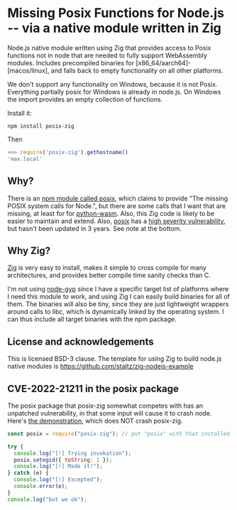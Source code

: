 # Missing Posix Functions for Node.js -- via a native module written in Zig

Node.js native module written using Zig that provides access to Posix functions not in node that are needed to fully support WebAssembly modules. Includes precompiled binaries for [x86_64/aarch64]-[macos/linux], and falls back to empty functionality on all other platforms.

We don't support any functionality on Windows, because it is not Posix. Everything partially posix for Windows is already in node.js. On Windows the import provides an empty collection of functions.

Install it:
```
npm install posix-zig
```

Then
```js
>>> require('posix-zig').gethostname()
'max.local'
```



## Why?

There is an [npm module called posix](https://www.npmjs.com/package/posix), which claims to provide "The missing POSIX system calls for Node.", but there are some calls that I want that are missing, at least for
for [python-wasm](https://python-wasm.cocalc.com/). Also, this Zig code is likely to be easier to maintain and extend. Also, [posix](https://www.npmjs.com/package/posix) has a [high severity vulnerability](https://github.com/ohmu/node-posix/issues/66), but hasn't been updated in 3 years. See note at the bottom.

## Why Zig?

[Zig](https://ziglang.org/) is very easy to install, makes it simple to cross compile for many architectures, and provides better compile time sanity checks than C.

I'm not using [node-gyp](https://github.com/nodejs/node-gyp) since I have a
specific target list of platforms where I need this module to work, and using
Zig I can easily build binaries for all of them. The binaries will also be tiny, since they are just lightweight wrappers around calls to libc, which is dynamically linked by the operating system. I can thus include all target binaries with the npm package.

## License and acknowledgements

This is licensed BSD-3 clause. The template for using Zig to build node.js native modules is https://github.com/staltz/zig-nodejs-example

## CVE-2022-21211 in the posix package

The posix package that posix-zig somewhat competes with has an unpatched vulnerability, in that some input will cause it to crash node. Here's [the
demonstration](https://security.snyk.io/vuln/SNYK-JS-POSIX-2400719), which
does NOT crash posix-zig.

```js
const posix = require("posix-zig"); // put "posix" with that installed to crash node

try {
  console.log("[!] Trying invokation");
  posix.setegid({ toString: 1 });
  console.log("[!] Made it!");
} catch (e) {
  console.log("[!] Excepted");
  console.error(e);
}
console.log("but we ok");
```
